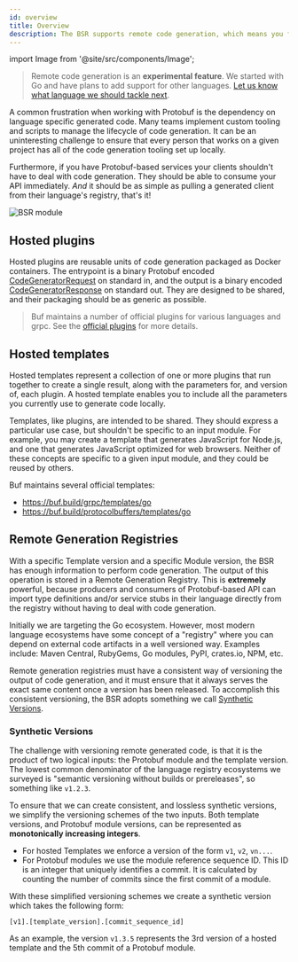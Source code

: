 ```yaml
---
id: overview
title: Overview
description: The BSR supports remote code generation, which means you fetch generated source code like any other dependency.
---
```


import Image from '@site/src/components/Image';

> Remote code generation is an **experimental feature**. We started with Go and have plans to add support for other languages. [Let us know what language we should tackle next](../../contact.md).

A common frustration when working with Protobuf is the dependency on language
specific generated code. Many teams implement custom tooling and scripts
to manage the lifecycle of code generation. It can be an uninteresting challenge to
ensure that every person that works on a given project has all of the code generation
tooling set up locally.

Furthermore, if you have Protobuf-based services your clients shouldn't have to deal
with code generation. They should be able to consume your API immediately. *And* it should
be as simple as pulling a generated client from their language's registry, that's it!

<Image alt="BSR module" src="/img/bsr/remote-code-gen.png" width={75} caption="The Buf Schema Registry's remote generation process" />

## Hosted plugins

Hosted plugins are reusable units of code generation packaged as Docker containers. The entrypoint is
a binary Protobuf encoded
[CodeGeneratorRequest](https://github.com/protocolbuffers/protobuf/blob/b24d0c2b7aeb2923d6e8e0c23946e7e2f493053b/src/google/protobuf/compiler/plugin.proto#L68-L96)
on standard in, and the output is a binary encoded
[CodeGeneratorResponse](https://github.com/protocolbuffers/protobuf/blob/b24d0c2b7aeb2923d6e8e0c23946e7e2f493053b/src/google/protobuf/compiler/plugin.proto#L99-L118)
on standard out. They are designed to be shared, and their packaging should be as generic as possible.

> Buf maintains a number of official plugins for various languages and grpc. See the [official plugins](https://docs.buf.build/bsr/remote-generation/remote-plugin-execution#official-plugins) for more details.

## Hosted templates

Hosted templates represent a collection of one or more plugins that run together to create a single result,
along with the parameters for, and version of, each plugin. A hosted template enables you to include
all the parameters you currently use to generate code locally.

Templates, like plugins, are intended to be shared. They should express a particular use case,
but shouldn't be specific to an input module. For example, you may create a template that generates
JavaScript for Node.js, and one that generates JavaScript optimized for web browsers. Neither of these concepts 
are specific to a given input module, and they could be reused by others.

Buf maintains several official templates:

- https://buf.build/grpc/templates/go
- https://buf.build/protocolbuffers/templates/go

## Remote Generation Registries

With a specific Template version and a specific Module version, the BSR has enough information
to perform code generation. The output of this operation is stored in a Remote Generation Registry.
This is **extremely** powerful, because producers and consumers of Protobuf-based API
can import type definitions and/or service stubs in their language directly from the registry without having
to deal with code generation.

Initially we are targeting the Go ecosystem. However, most modern language ecosystems have some concept of
a "registry" where you can depend on external code artifacts in a well versioned way.
Examples include: Maven Central, RubyGems, Go modules, PyPI, crates.io, NPM, etc.

Remote generation registries must have a consistent way of versioning the output of code generation,
and it must ensure that it always serves the exact same content once a version has been released.
To accomplish this consistent versioning, the BSR adopts something we call
[Synthetic Versions](#synthetic-versions).

### Synthetic Versions

The challenge with versioning remote generated code, is that it is the product of two logical
inputs: the Protobuf module and the template version. The lowest common denominator of the language
registry ecosystems we surveyed is "semantic versioning without builds or prereleases", so something like
`v1.2.3`.

To ensure that we can create consistent, and lossless synthetic versions, we simplify the versioning schemes
of the two inputs. Both template versions, and Protobuf module versions, can be represented as **monotonically
increasing integers**.

- For hosted Templates we enforce a version of the form `v1`, `v2`, `vn...`.
- For Protobuf modules we use the module reference sequence ID. This ID is an integer that uniquely identifies a commit. It is calculated by counting the number of commits since the first commit of a module.

With these simplified versioning schemes we create a synthetic version which takes the
following form:

```
[v1].[template_version].[commit_sequence_id]
```

As an example, the version `v1.3.5` represents the 3rd version of a hosted template and the 5th commit
of a Protobuf module.
